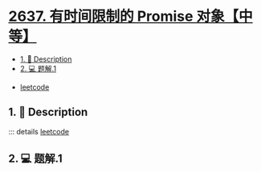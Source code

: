# [2637. 有时间限制的 Promise 对象【中等】](https://github.com/Tdahuyou/TNotes.leetcode/tree/main/notes/2637.%20%E6%9C%89%E6%97%B6%E9%97%B4%E9%99%90%E5%88%B6%E7%9A%84%20Promise%20%E5%AF%B9%E8%B1%A1%E3%80%90%E4%B8%AD%E7%AD%89%E3%80%91)

<!-- region:toc -->

- [1. 📝 Description](#1--description)
- [2. 💻 题解.1](#2--题解1)

<!-- endregion:toc -->
- [leetcode](https://leetcode.cn/problems/promise-time-limit/)


## 1. 📝 Description

::: details [leetcode](https://leetcode.cn)



## 2. 💻 题解.1

```

```
